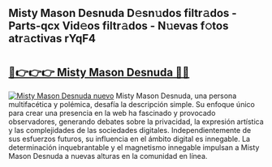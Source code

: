 ## Misty Mason Desnuda D𝚎sn𝚞dos filtr𝚊dos - Parts-qcx Vid𝚎os filtr𝚊dos - N𝚞evas f𝚘tos atr𝚊ctivas rYqF4

# <h2><a href="http://mb1vhc9.tromn.icu/?c=Misty+Mason+Desnuda">🔗👉👉👉 Misty Mason Desnuda 🔗🔗</a></h2>

[![Misty Mason Desnuda nuevo](https://i.imgur.com/pEAQMta.gif)](http://mb1vhc9.tromn.icu/?c=Misty+Mason+Desnuda)
Misty Mason Desnuda, una persona multifacética y polémica, desafía la descripción simple. Su enfoque único para crear una presencia en la web ha fascinado y provocado observadores, generando debates sobre la privacidad, la expresión artística y las complejidades de las sociedades digitales. Independientemente de sus esfuerzos futuros, su influencia en el ámbito digital es innegable. La determinación inquebrantable y el magnetismo innegable impulsan a Misty Mason Desnuda a nuevas alturas en la comunidad en línea.
